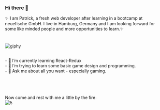 ### Hi there 👋

✨ I am Patrick, a fresh web developer after learning in a bootcamp at neuefische GmbH. 
I live in Hamburg, Germany and I am looking forward for some like minded people and more opportunities to learn.✨
#
![giphy](https://user-images.githubusercontent.com/91140138/148702857-84b244ce-509d-47ea-bbf8-749e37f92aa6.gif) 


<br>
- 🌱 I’m currently learning React-Redux
<br>
- 👾 I’m trying to learn some basic game design and programming.
<br>
- 💬 Ask me about all you want - especially gaming.
<br>


#
#
<br>


Now come and rest with me a little by the fire:
<br>![5](https://user-images.githubusercontent.com/91140138/148702830-48fd4f9d-5dfa-4ac7-805b-d829886c228f.gif)
